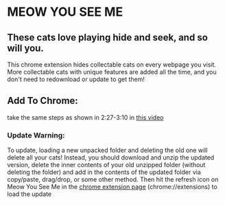 # MEOW YOU SEE ME
## These cats love playing hide and seek, and so will you.
This chrome extension hides collectable cats on every webpage you visit.
More collectable cats with unique features are added all the time, and you don't need to redownload or update to get them!

## Add To Chrome: 
take the same steps as shown in 2:27-3:10 in [this video](https://www.youtube.com/watch?v=ZM0b95lquso&t=147)
### Update Warning: 
To update, loading a new unpacked folder and deleting the old one will delete all your cats! Instead, you should download and unzip the updated version, delete the inner contents of your old unzipped folder (without deleting the folder) and add in the contents of the updated folder via copy/paste, drag/drop, or some other method. Then hit the refresh icon on Meow You See Me in the [chrome extension page](chrome://extensions) (chrome://extensions) to load the update
